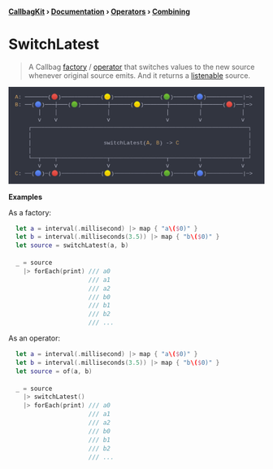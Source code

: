 #### [CallbagKit][Callbag] › [Documentation][Documentation] › [Operators][Operators] › [Combining][Combining]
# SwitchLatest
> A Callbag [factory][Sources] / [operator][Operators] that switches values
> to the new source whenever original source emits. And it returns a
> [listenable][Sources] source.

<img src="./SwitchLatest.png">

<!-- ```swift
A: ───────(🔴)────────────(🟡)──────────────(🟢)──────(🔵)───────────|─>
B: ──(🔵)───┼───(🟢)────────┼──────(🟡)───────┼─────────┼──────(🔴)──|─>
       │    │               │                 │         │            │
       ⅴ    ⅴ               ⅴ                 ⅴ         ⅴ            ⅴ
    ┌──────────────────────────────────────────────────────────────────┐
    │                                                                  │
    │                      switchLatest(A, B) -> C                     │
    │                                                                  │
    └──┬────┬───────────────┬─────────────────┬─────────┬────────────┬─┘
       ⅴ    ⅴ               ⅴ                 ⅴ         ⅴ            ⅴ
C: ──(🔵)─(🔴)────────────(🟡)──────────────(🟢)──────(🔵)───────────|─>
``` -->

**Examples**

As a factory:

```swift
  let a = interval(.millisecond) |> map { "a\($0)" }
  let b = interval(.milliseconds(3.5)) |> map { "b\($0)" }
  let source = switchLatest(a, b)

  _ = source
    |> forEach(print) /// a0
                      /// a1
                      /// a2
                      /// b0
                      /// b1
                      /// b2
                      /// ...
```

As an operator:

```swift
  let a = interval(.millisecond) |> map { "a\($0)" }
  let b = interval(.milliseconds(3.5)) |> map { "b\($0)" }
  let source = of(a, b)

  _ = source
    |> switchLatest()
    |> forEach(print) /// a0
                      /// a1
                      /// a2
                      /// b0
                      /// b1
                      /// b2
                      /// ...
```

[Callbag]: <../../../README.md> (Callbag)
[Documentation]: <../../README.md> (Documentation)
[Operators]: <../README.md> (Operators)
[Combining]: <./README.md> (Combining)

[Sources]: <../../Sources/README.md> (Sources)